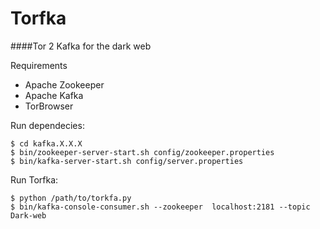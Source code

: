 # Torfka
####Tor 2 Kafka for the dark web

Requirements
- Apache Zookeeper
- Apache Kafka
- TorBrowser

Run dependecies:
```
$ cd kafka.X.X.X
$ bin/zookeeper-server-start.sh config/zookeeper.properties
$ bin/kafka-server-start.sh config/server.properties
```
Run Torfka:
```
$ python /path/to/torkfa.py
$ bin/kafka-console-consumer.sh --zookeeper  localhost:2181 --topic Dark-web
```
